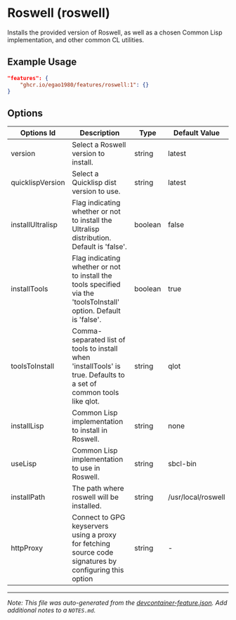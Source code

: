 
# Roswell (roswell)

Installs the provided version of Roswell, as well as a chosen Common Lisp implementation, and other common CL utilities.

## Example Usage

```json
"features": {
    "ghcr.io/egao1980/features/roswell:1": {}
}
```

## Options

| Options Id | Description | Type | Default Value |
|-----|-----|-----|-----|
| version | Select a Roswell version to install. | string | latest |
| quicklispVersion | Select a Quicklisp dist version to use. | string | latest |
| installUltralisp | Flag indicating whether or not to install the Ultralisp distribution. Default is 'false'. | boolean | false |
| installTools | Flag indicating whether or not to install the tools specified via the 'toolsToInstall' option. Default is 'false'. | boolean | true |
| toolsToInstall | Comma-separated list of tools to install when 'installTools' is true. Defaults to a set of common tools like qlot. | string | qlot |
| installLisp | Common Lisp implementation to install in Roswell. | string | none |
| useLisp | Common Lisp implementation to use in Roswell. | string | sbcl-bin |
| installPath | The path where roswell will be installed. | string | /usr/local/roswell |
| httpProxy | Connect to GPG keyservers using a proxy for fetching source code signatures by configuring this option | string | - |



---

_Note: This file was auto-generated from the [devcontainer-feature.json](https://github.com/egao1980/features/blob/main/src/roswell/devcontainer-feature.json).  Add additional notes to a `NOTES.md`._
